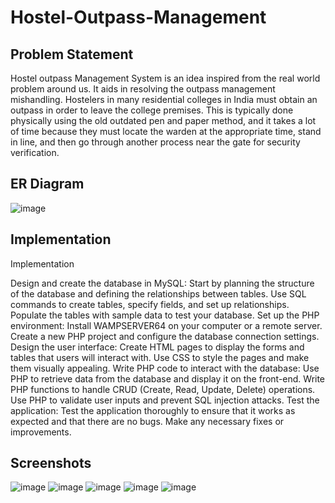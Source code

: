 # Hostel-Outpass-Management

## Problem Statement
Hostel outpass Management System is an idea inspired from the real world problem around us. It aids in resolving the outpass management mishandling. Hostelers in many residential colleges in India must obtain an outpass in order to leave the college premises. This is typically done physically using the old outdated pen and paper method, and it takes a lot of time because they must locate the warden at the appropriate time, stand in line, and then go through another process near the gate for security verification.

## ER Diagram

![image](https://github.com/hkcs1206/Hostel-Outpass-Management-usingPHP/assets/96352622/832b1fd0-29ca-4aff-9cd7-1e90481dc97b)

## Implementation

Implementation

Design and create the database in MySQL:
Start by planning the structure of the database and defining the relationships between tables.
Use SQL commands to create tables, specify fields, and set up relationships.
Populate the tables with sample data to test your database.
Set up the PHP environment:
Install WAMPSERVER64 on your computer or a remote server.
Create a new PHP project and configure the database connection settings.
Design the user interface:
Create HTML pages to display the forms and tables that users will interact with.
Use CSS to style the pages and make them visually appealing.
Write PHP code to interact with the database:
Use PHP to retrieve data from the database and display it on the front-end.
Write PHP functions to handle CRUD (Create, Read, Update, Delete) operations.
Use PHP to validate user inputs and prevent SQL injection attacks.
Test the application:
Test the application thoroughly to ensure that it works as expected and that there are no bugs.
Make any necessary fixes or improvements.

## Screenshots

![image](https://github.com/hkcs1206/Hostel-Outpass-Management-usingPHP/assets/96352622/5f3154c2-ae79-471f-b885-a111c5d42697)
![image](https://github.com/hkcs1206/Hostel-Outpass-Management-usingPHP/assets/96352622/250f8d54-1e29-4717-9a91-addf344b52e4)
![image](https://github.com/hkcs1206/Hostel-Outpass-Management-usingPHP/assets/96352622/bfca68c9-963c-4277-bb0d-e64eaf39359d)
![image](https://github.com/hkcs1206/Hostel-Outpass-Management-usingPHP/assets/96352622/4f575cbf-4acc-43aa-9da2-73559d4446e0)
![image](https://github.com/hkcs1206/Hostel-Outpass-Management-usingPHP/assets/96352622/193a91b8-8474-443e-87f3-8f87472f61b1)



